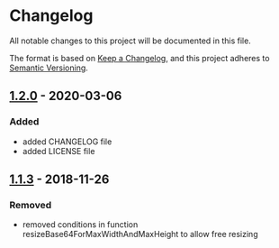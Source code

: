 # Changelog
All notable changes to this project will be documented in this file.

The format is based on [Keep a Changelog](https://keepachangelog.com/en/1.0.0/),
and this project adheres to [Semantic Versioning](https://semver.org/spec/v2.0.0.html).

## [1.2.0] - 2020-03-06
### Added
- added CHANGELOG file
- added LICENSE file

## [1.1.3] - 2018-11-26
### Removed
- removed conditions in function resizeBase64ForMaxWidthAndMaxHeight to allow free resizing

[Unreleased]: https://github.com/hendrik-scholz/resize-base64/compare/1.2.0...HEAD
[1.2.0]: https://github.com/hendrik-scholz/resize-base64/releases/compare/1.1.3...1.2.0
[1.1.3]: https://github.com/hendrik-scholz/resize-base64/releases/tag/1.1.3